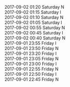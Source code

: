 2017-09-02 01:20 Saturday  N  
2017-09-02 01:15 Saturday  I  
2017-09-02 01:10 Saturday  N  
2017-09-02 01:05 Saturday  I  
2017-09-02 00:55 Saturday  N  
2017-09-02 00:45 Saturday  I  
2017-09-02 00:40 Saturday  N  
2017-09-01 23:55 Friday  I  
2017-09-01 23:50 Friday  N  
2017-09-01 23:20 Friday  I  
2017-09-01 23:05 Friday  N  
2017-09-01 23:00 Friday  I  
2017-09-01 22:55 Friday  N  
2017-09-01 22:50 Friday  I  
2017-09-01 22:45 Friday  N  
